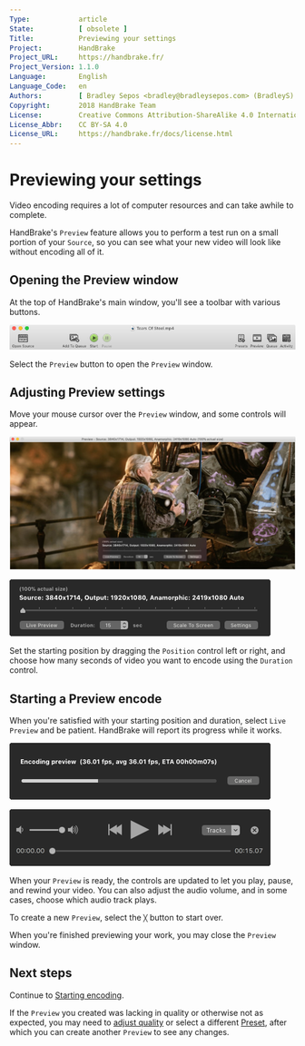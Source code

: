 ```yaml
---
Type:            article
State:           [ obsolete ]
Title:           Previewing your settings
Project:         HandBrake
Project_URL:     https://handbrake.fr/
Project_Version: 1.1.0
Language:        English
Language_Code:   en
Authors:         [ Bradley Sepos <bradley@bradleysepos.com> (BradleyS) ]
Copyright:       2018 HandBrake Team
License:         Creative Commons Attribution-ShareAlike 4.0 International
License_Abbr:    CC BY-SA 4.0
License_URL:     https://handbrake.fr/docs/license.html
---
```


Previewing your settings
========================

Video encoding requires a lot of computer resources and can take awhile to complete.

HandBrake's `Preview` feature allows you to perform a test run on a small portion of your `Source`, so you can see what your new video will look like without encoding all of it.

## Opening the Preview window

At the top of HandBrake's main window, you'll see a toolbar with various buttons.

<!-- .system-macos -->

![Main window toolbar](../../images/mac/toolbar-1.1.0.png "The Toolbar provides easy access to HandBrake's most common functions.")

<!-- /.system-macos -->

Select the `Preview` button to open the `Preview` window.

## Adjusting Preview settings

Move your mouse cursor over the `Preview` window, and some controls will appear.

<!-- .system-macos -->

![Preview window](../../images/mac/preview-window-1.1.0.jpg "HandBrake's Preview feature lets you test your settings on a small portion of your Source.")

![Preview controls](../../images/mac/preview-controls-1.1.0.png "You can set the starting position and duration of your Preview.")

<!-- /.system-macos -->

Set the starting position by dragging the `Position` control left or right, and choose how many seconds of video you want to encode using the `Duration` control.

## Starting a Preview encode

When you're satisfied with your starting position and duration, select `Live Preview` and be patient. HandBrake will report its progress while it works.

<!-- .system-macos -->

![Preview progress indicator](../../images/mac/preview-progress-1.1.0.png "HandBrake will report its progress while encoding your Preview.")

![Preview playback controls](../../images/mac/preview-controls-playback-1.1.0.png "Playback controls allow you to interact with your Preview when it's ready.")

<!-- /.system-macos -->

When your `Preview` is ready, the controls are updated to let you play, pause, and rewind your video. You can also adjust the audio volume, and in some cases, choose which audio track plays.

<!-- .system-macos -->

To create a new `Preview`, select the `╳` button to start over.

<!-- /.system-macos -->

When you're finished previewing your work, you may close the `Preview` window.

<!-- .continue -->

## Next steps

<!-- .success -->

Continue to [Starting encoding](start-encoding.html).

<!-- /.success -->
<!-- .fail -->

If the `Preview` you created was lacking in quality or otherwise not as expected, you may need to [adjust quality](adjust-quality.html) or select a different [Preset](select-preset.html), after which you can create another `Preview` to see any changes.

<!-- /.fail -->

<!-- /.continue -->
